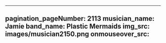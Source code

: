 ------
pagination_pageNumber: 2113
musician_name: Jamie
band_name: Plastic Mermaids
img_src: images/musician2150.png
onmouseover_src: 
------